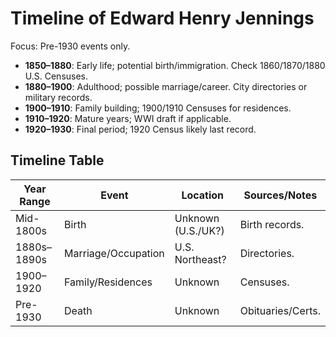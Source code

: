 # Timeline of Edward Henry Jennings

Focus: Pre-1930 events only.

- **1850–1880**: Early life; potential birth/immigration. Check 1860/1870/1880 U.S. Censuses.
- **1880–1900**: Adulthood; possible marriage/career. City directories or military records.
- **1900–1910**: Family building; 1900/1910 Censuses for residences.
- **1910–1920**: Mature years; WWI draft if applicable.
- **1920–1930**: Final period; 1920 Census likely last record.

## Timeline Table
| Year Range | Event                  | Location            | Sources/Notes       |
|------------|------------------------|---------------------|---------------------|
| Mid-1800s | Birth                  | Unknown (U.S./UK?) | Birth records.      |
| 1880s–1890s| Marriage/Occupation   | U.S. Northeast?    | Directories.        |
| 1900–1920 | Family/Residences      | Unknown            | Censuses.           |
| Pre-1930  | Death                  | Unknown            | Obituaries/Certs.   |
